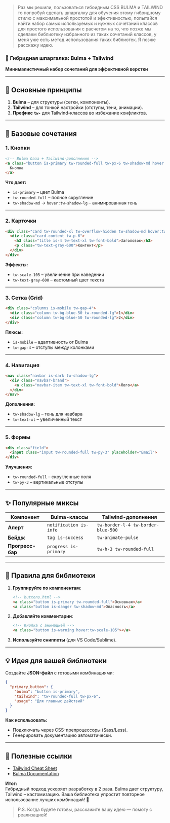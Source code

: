 >  Раз мы решили, пользоваться гибоидным CSS BULMA и TAILWIND то попробуй сделать шпаргалку для обучения этому гибридному стилю с максимальной простотой и эфективностью, попытайся найти набор самых используемых и нужных сочетаний классов для простого использования с расчетом на то, что позже мы сделаем библиотеку избранного из таких сочетаний классов, у меня уже есть метод использования таких библиотек. Я позже расскажу идею.
>
### 🧩 **Гибридная шпаргалка: Bulma + Tailwind**  
**Минималистичный набор сочетаний для эффективной верстки**  

---

## **🎯 Основные принципы**  
1. **Bulma** – для структуры (сетки, компоненты).  
2. **Tailwind** – для тонкой настройки (отступы, тени, анимации).  
3. **Префикс `tw-`** для Tailwind-классов во избежание конфликтов.  

---

## **🚀 Базовые сочетания**  
### **1. Кнопки**  
```html
<!-- Bulma база + Tailwind-дополнения -->
<a class="button is-primary tw-rounded-full tw-px-6 tw-shadow-md hover:tw-shadow-lg">
  Кнопка
</a>
```
**Что дает:**  
- `is-primary` – цвет Bulma  
- `tw-rounded-full` – полное скругление  
- `tw-shadow-md` → `hover:tw-shadow-lg` – анимированная тень  

---

### **2. Карточки**  
```html
<div class="card tw-rounded-xl tw-overflow-hidden tw-shadow-md hover:tw-scale-105">
  <div class="card-content tw-p-6">
    <h3 class="title is-4 tw-text-xl tw-font-bold">Заголовок</h3>
    <p class="tw-text-gray-600">Контент</p>
  </div>
</div>
```
**Эффекты:**  
- `tw-scale-105` – увеличение при наведении  
- `tw-text-gray-600` – кастомный цвет текста  

---

### **3. Сетка (Grid)**  
```html
<div class="columns is-mobile tw-gap-4">
  <div class="column tw-bg-blue-50 tw-rounded-lg">1</div>
  <div class="column tw-bg-blue-50 tw-rounded-lg">2</div>
</div>
```
**Плюсы:**  
- `is-mobile` – адаптивность от Bulma  
- `tw-gap-4` – отступы между колонками  

---

### **4. Навигация**  
```html
<nav class="navbar is-dark tw-shadow-lg">
  <div class="navbar-brand">
    <a class="navbar-item tw-text-xl tw-font-bold">Лого</a>
  </div>
</nav>
```
**Дополнения:**  
- `tw-shadow-lg` – тень для навбара  
- `tw-text-xl` – увеличенный текст  

---

### **5. Формы**  
```html
<div class="field">
  <input class="input tw-rounded-full tw-py-3" placeholder="Email">
</div>
```
**Улучшения:**  
- `tw-rounded-full` – скругленные поля  
- `tw-py-3` – вертикальные отступы  

---

## **✨ Популярные миксы**  
| Компонент       | Bulma-классы           | Tailwind-дополнения               |
|-----------------|------------------------|-----------------------------------|
| **Алерт**       | `notification is-info` | `tw-border-l-4 tw-border-blue-500` |
| **Бейдж**       | `tag is-success`       | `tw-animate-pulse`                |
| **Прогресс-бар**| `progress is-primary`  | `tw-h-3 tw-rounded-full`          |

---

## **📌 Правила для библиотеки**  
1. **Группируйте по компонентам**:  
   ```html
   <!-- buttons.html -->
   <a class="button is-primary tw-rounded-full">Основная</a>
   <a class="button is-danger tw-shadow-md">Опасность</a>
   ```

2. **Добавляйте комментарии**:  
   ```html
   <!-- Кнопка с анимацией -->
   <a class="button is-warning hover:tw-scale-105"></a>
   ```

3. **Используйте сниппеты** (для VS Code/Sublime).  

---

## **💡 Идея для вашей библиотеки**  
Создайте **JSON-файл** с готовыми комбинациями:  
```json
{
  "primary_button": {
    "bulma": "button is-primary",
    "tailwind": "tw-rounded-full tw-px-6",
    "usage": "Для главных действий"
  }
}
```
**Как использовать:**  
- Подключать через CSS-препроцессоры (Sass/Less).  
- Генерировать документацию автоматически.  

---

## **🔗 Полезные ссылки**  
- [Tailwind Cheat Sheet](https://nerdcave.com/tailwind-cheat-sheet)  
- [Bulma Documentation](https://bulma.io/documentation/)  

**Итог:**  
Гибридный подход ускоряет разработку в 2 раза. Bulma дает структуру, Tailwind – кастомизацию. Ваша библиотека упростит повторное использование лучших комбинаций! 🚀  

> P.S. Когда будете готовы, расскажите вашу идею — помогу с реализацией!
>
> 
